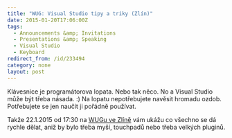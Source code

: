 ```yaml
---
title: "WUG: Visual Studio tipy a triky (Zlín)"
date: 2015-01-20T17:06:00Z
tags:
  - Announcements &amp; Invitations 
  - Presentations &amp; Speaking
  - Visual Studio
  - Keyboard
redirect_from: /id/233494
category: none
layout: post
---
```

Klávesnice je programátorova lopata. Nebo tak něco. No a Visual Studio může být třeba násada. :) Na lopatu nepotřebujete navěsit hromadu ozdob. Potřebujete se jen naučit ji pořádně používat. 

Takže 22.1.2015 od 17:30 na [WUGu ve Zlíně][1] vám ukážu co všechno se dá rychle dělat, aniž by bylo třeba myší, touchpadů nebo třeba velkých pluginů. 

[1]: http://www.wug.cz/zlin/akce/661-Visual-Studio-tipy-a-triky